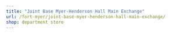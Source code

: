 ```yaml
---
title: "Joint Base Myer-Henderson Hall Main Exchange"
url: /fort-myer/joint-base-myer-henderson-hall-main-exchange/
shop: department store
---
```

